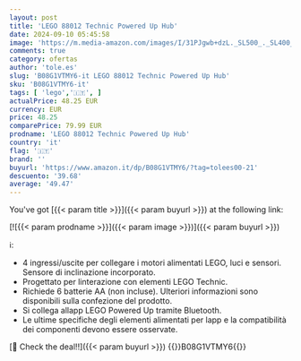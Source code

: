 ```yaml
---
layout: post
title: 'LEGO 88012 Technic Powered Up Hub'
date: 2024-09-10 05:45:58
image: 'https://m.media-amazon.com/images/I/31PJgwb+dzL._SL500_._SL400_.jpg'
comments: true
category: ofertas
author: 'tole.es'
slug: 'B08G1VTMY6-it LEGO 88012 Technic Powered Up Hub'
sku: 'B08G1VTMY6-it'
tags: [ 'lego','🇮🇹', ]
actualPrice: 48.25 EUR
currency: EUR
price: 48.25
comparePrice: 79.99 EUR
prodname: 'LEGO 88012 Technic Powered Up Hub'
country: 'it'
flag: '🇮🇹'
brand: ''
buyurl: 'https://www.amazon.it/dp/B08G1VTMY6/?tag=tolees00-21'
descuento: '39.68'
average: '49.47'
---
```


You've got [{{< param title >}}]({{< param buyurl >}}) at the following link:

[![{{< param prodname >}}]({{< param image >}})]({{< param buyurl >}})

ℹ️:

- 4 ingressi/uscite per collegare i motori alimentati LEGO, luci e sensori. Sensore di inclinazione incorporato.
- Progettato per linterazione con elementi LEGO Technic.
- Richiede 6 batterie AA (non incluse). Ulteriori informazioni sono disponibili sulla confezione del prodotto.
- Si collega allapp LEGO Powered Up tramite Bluetooth.
- Le ultime specifiche degli elementi alimentati per lapp e la compatibilità dei componenti devono essere osservate.

[🛒 Check the deal!!]({{< param buyurl >}})
{{<world>}}B08G1VTMY6{{</world>}}
